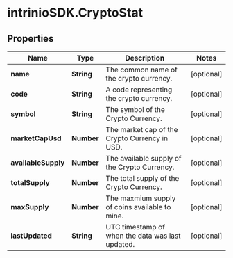 # intrinioSDK.CryptoStat

## Properties
Name | Type | Description | Notes
------------ | ------------- | ------------- | -------------
**name** | **String** | The common name of the crypto currency. | [optional] 
**code** | **String** | A code representing the crypto currency. | [optional] 
**symbol** | **String** | The symbol of the Crypto Currency. | [optional] 
**marketCapUsd** | **Number** | The market cap of the Crypto Currency in USD. | [optional] 
**availableSupply** | **Number** | The available supply of the Crypto Currency. | [optional] 
**totalSupply** | **Number** | The total supply of the Crypto Currency. | [optional] 
**maxSupply** | **Number** | The maxmium supply of coins available to mine. | [optional] 
**lastUpdated** | **String** | UTC timestamp of when the data was last updated. | [optional] 


